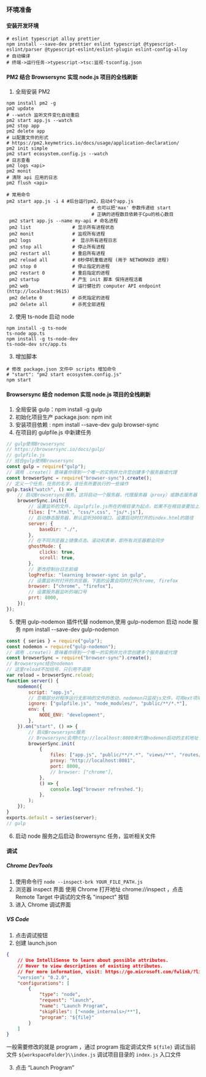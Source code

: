 ### 环境准备

#### 安装开发环境

```
# eslint typescript alloy prettier
npm install --save-dev prettier eslint typescript @typescript-eslint/parser @typescript-eslint/eslint-plugin eslint-config-alloy
# 自动编译
# 终端->运行任务->typescript->tsc:监视-tsconfig.json
```

#### PM2 结合 Browsersync 实现 node.js 项目的全栈刷新

1. 全局安装 PM2

```shell
npm install pm2 -g
pm2 update
# --watch 监听文件变化自动重启
pm2 start app.js --watch
pm2 stop app
pm2 delete app
# 以配置文件的形式
# https://pm2.keymetrics.io/docs/usage/application-declaration/
pm2 init simple
pm2 start ecosystem.config.js --watch
# 日志查看
pm2 logs <api>
pm2 monit
# 清除 api 应用的日志
pm2 flush <api>

# 常用命令
pm2 start app.js -i 4 #后台运行pm2，启动4个app.js
                               # 也可以把'max' 参数传递给 start
                               # 正确的进程数目依赖于Cpu的核心数目
 pm2 start app.js --name my-api # 命名进程
 pm2 list               # 显示所有进程状态
 pm2 monit              # 监视所有进程
 pm2 logs               #  显示所有进程日志
 pm2 stop all           # 停止所有进程
 pm2 restart all        # 重启所有进程
 pm2 reload all         # 0秒停机重载进程 (用于 NETWORKED 进程)
 pm2 stop 0             # 停止指定的进程
 pm2 restart 0          # 重启指定的进程
 pm2 startup            # 产生 init 脚本 保持进程活着
 pm2 web                # 运行健壮的 computer API endpoint (http://localhost:9615)
 pm2 delete 0           # 杀死指定的进程
 pm2 delete all         # 杀死全部进程
```

2. 使用 ts-node 启动 node

```
npm install -g ts-node
ts-node app.ts
npm install -g ts-node-dev
ts-node-dev src/app.ts
```

3. 增加脚本

```
# 修改 package.json 文件中 scripts 增加命令
# "start": "pm2 start ecosystem.config.js"
npm start
```

#### Browsersync 结合 nodemon 实现 node.js 项目的全栈刷新

1. 全局安装 gulp：npm install -g gulp
2. 初始化项目生产 package.json: npm init
3. 安装项目依赖 : npm install --save-dev gulp browser-sync
4. 在项目的 gulpfile.js 中新建任务

```js
// gulp使用Browsersync
// https://browsersync.io/docs/gulp/
// gulpfile.js
// 结合gulp使用Browsersync
const gulp = require("gulp");
// 调用 .create() 意味着你得到一个唯一的实例并允许您创建多个服务器或代理
const browserSync = require("browser-sync").create();
// 定义一个任务，任务的名字，该任务所要执行的一些操作
gulp.task("watch", () => {
    // 启动Browsersync服务。这将启动一个服务器，代理服务器（proxy）或静态服务器（server）
    browserSync.init({
        // 设置监听的文件，以gulpfile.js所在的根目录为起点，如果不在根目录要加上路径，单个文件就用字符串，多个文件就用数组
        files: ["*.html", "css/*.css", "js/*.js"],
        // 启动静态服务器，默认监听3000端口，设置启动时打开的index.html的路径
        server: {
            baseDir: "./",
        },
        // 在不同浏览器上镜像点击、滚动和表单，即所有浏览器都会同步
        ghostMode: {
            clicks: true,
            scroll: true,
        },
        // 更改控制台日志前缀
        logPrefix: "learning browser-sync in gulp",
        // 设置监听时打开的浏览器，下面的设置会同时打开chrome, firefox
        browser: ["chrome", "firefox"],
        // 设置服务器监听的端口号
        prrt: 8000,
    });
});
```

5. 使用 gulp-nodemon 插件代替 nodemon,使用 gulp-nodemon 启动 node 服务
   npm install --save-dev gulp-nodemon

```js
const { series } = require("gulp");
const nodemon = require("gulp-nodemon");
// 调用 .create() 意味着你得到一个唯一的实例并允许您创建多个服务器或代理
const browserSync = require("browser-sync").create();
// Browsersync结合nodemon
// 这里reload不加括号，只引用不调用
var reload = browserSync.reload;
function server() {
    nodemon({
        script: "app.js",
        // 忽略部分对程序运行无影响的文件的改动，nodemon只监视js文件，可用ext项来扩展别的文件类型
        ignore: ["gulpfile.js", "node_modules/", "public/**/*.*"],
        env: {
            NODE_ENV: "development",
        },
    }).on("start", () => {
        // 启动Browsersync服务
        // Browsersync会用http://localhost:8080来代理nodemon启动的主机地址
        browserSync.init(
            {
                files: ["app.js", "public/**/*.*", "views/**", "routes/**"],
                proxy: "http://localhost:8081",
                port: 8000,
                // browser: ["chrome"],
            },
            () => {
                console.log("browser refreshed.");
            },
        );
    });
}
exports.default = series(server);
// gulp
```

6. 启动 node 服务之后启动 Browersync 任务，监听相关文件

#### 调试

##### Chrome DevTools

1. 使用命令行
   `node --inspect-brk YOUR_FILE_PATH.js`
2. 浏览器 inspect 界面
   使用 Chrome 打开地址 chrome://inspect ，点击 Remote Target 中调试的文件名 "inspect" 按钮
3. 进入 Chrome 调试界面

##### VS Code

1. 点击调试按钮
2. 创建 launch.json

```json
{
    // Use IntelliSense to learn about possible attributes.
    // Hover to view descriptions of existing attributes.
    // For more information, visit: https://go.microsoft.com/fwlink/?linkid=830387
    "version": "0.2.0",
    "configurations": [
        {
            "type": "node",
            "request": "launch",
            "name": "Launch Program",
            "skipFiles": ["<node_internals>/**"],
            "program": "${file}"
        }
    ]
}
```

一般需要修改的就是 program ，通过 program 指定调试文件
`${file}` 调试当前文件
`${workspaceFolder}\\index.js` 调试项目目录的 `index.js` 入口文件

3. 点击 “Launch Program”
